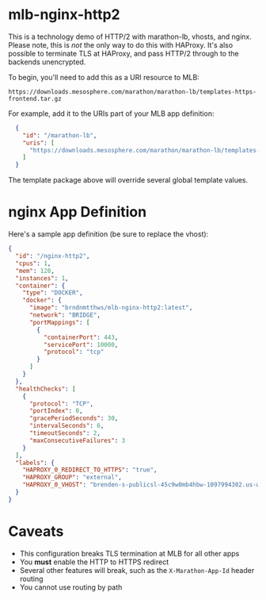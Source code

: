 # mlb-nginx-http2

This is a technology demo of HTTP/2 with marathon-lb, vhosts, and nginx. Please note, this is _not_ the only way to do this with HAProxy. It's also possible to terminate TLS at HAProxy, and pass HTTP/2 through to the backends unencrypted.

To begin, you'll need to add this as a URI resource to MLB:

```
https://downloads.mesosphere.com/marathon/marathon-lb/templates-https-frontend.tar.gz
```

For example, add it to the URIs part of your MLB app definition:

```json
  {
    "id": "/marathon-lb",
    "uris": [
      "https://downloads.mesosphere.com/marathon/marathon-lb/templates-https-frontend.tar.gz"
    ]
  }
```

The template package above will override several global template values.

# nginx App Definition

Here's a sample app definition (be sure to replace the vhost):

```json
{
  "id": "/nginx-http2",
  "cpus": 1,
  "mem": 128,
  "instances": 1,
  "container": {
    "type": "DOCKER",
    "docker": {
      "image": "brndnmtthws/mlb-nginx-http2:latest",
      "network": "BRIDGE",
      "portMappings": [
        {
          "containerPort": 443,
          "servicePort": 10000,
          "protocol": "tcp"
        }
      ]
    }
  },
  "healthChecks": [
    {
      "protocol": "TCP",
      "portIndex": 0,
      "gracePeriodSeconds": 30,
      "intervalSeconds": 6,
      "timeoutSeconds": 2,
      "maxConsecutiveFailures": 3
    }
  ],
  "labels": {
    "HAPROXY_0_REDIRECT_TO_HTTPS": "true",
    "HAPROXY_GROUP": "external",
    "HAPROXY_0_VHOST": "brenden-s-publicsl-45c9w0mb4hbw-1097994302.us-west-2.elb.amazonaws.com"
  }
}
```

# Caveats

 - This configuration breaks TLS termination at MLB for all other apps
 - You **must** enable the HTTP to HTTPS redirect
 - Several other features will break, such as the `X-Marathon-App-Id` header routing
 - You cannot use routing by path
